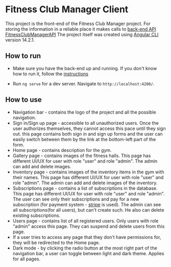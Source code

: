 # Fitness Club Manager Client

This project is the front-end of the Fitness Club Manager project. For storing the information in a reliable place it makes calls to [back-end API FitnessClubManagerAPI](https://github.com/Ilia-tod29/FitnessClubManagerAPI/tree/main) 
The project itself was created using [Angular CLI](https://github.com/angular/angular-cli) version 14.2.1.


## How to run

- Make sure you have the back-end up and running. If you don't know how to run it, follow the [instructions](https://github.com/Ilia-tod29/FitnessClubManagerAPI/blob/main/README.md)

- Run `ng serve` for a dev server. Navigate to `http://localhost:4200/`.

## How to use

- Navigation bar - contains the logo of the project and all the possible navigation.
- Sign in/Sign up page - accessible to all unauthorized users. Once the user authorizes themselves, they cannot access this pace until they sign out.
  this page contains both sign in and sign up forms and the user can easily switch between them by the link at the bottom-left part of the form.
- Home page - contains description for the gym.
- Gallery page - contains images of the fitness halls. 
  This page has different UI/UX for user with role "user" and role "admin".
  The admin can add and delete images.
- Inventory page - contains images of the inventory items in the gym with their names.
  This page has different UI/UX for user with role "user" and role "admin".
  The admin can add and delete images of the inventory.
- Subscriptions page - contains a list of subscriptions in the database.
  This page has different UI/UX for user with role "user" and role "admin".
  The user can see only their subscriptions and pay for a new subscription (for payment system - [stripe](https://www.google.com/url?sa=t&rct=j&q=&esrc=s&source=web&cd=&ved=2ahUKEwjNxeHCwdWDAxXsSPEDHfN3A9YQFnoECAwQAQ&url=https%3A%2F%2Fstripe.com%2Fen-bg&usg=AOvVaw1BtVMa-Oa-4zn4oH2vfxau&opi=89978449) is used).
  The admin can see all subscriptions(for all users), but can't create such. He also can delete existing subscriptions.
- Users page - contains list of all registered users. Only users with role "admin" access this page. They can suspend and delete users from this page.
- If a user tries to access any page that they don't have permissions for, they will be redirected to the Home page.
- Dark mode - by clicking the radio button at the most right part of the navigation bar, a user can toggle between light and dark theme. Applies for all pages.
